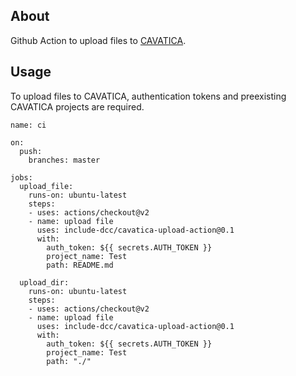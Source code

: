 ## About

Github Action to upload files to [CAVATICA](https://cavatica.sbgenomics.com/).


## Usage
To upload files to CAVATICA, authentication tokens and preexisting CAVATICA projects are required.

```
name: ci

on:
  push:
    branches: master

jobs:
  upload_file:
    runs-on: ubuntu-latest
    steps:
    - uses: actions/checkout@v2
    - name: upload file
      uses: include-dcc/cavatica-upload-action@0.1
      with:
        auth_token: ${{ secrets.AUTH_TOKEN }}
        project_name: Test
        path: README.md

  upload_dir:
    runs-on: ubuntu-latest
    steps:
    - uses: actions/checkout@v2
    - name: upload file
      uses: include-dcc/cavatica-upload-action@0.1
      with:
        auth_token: ${{ secrets.AUTH_TOKEN }}
        project_name: Test
        path: "./"
```
